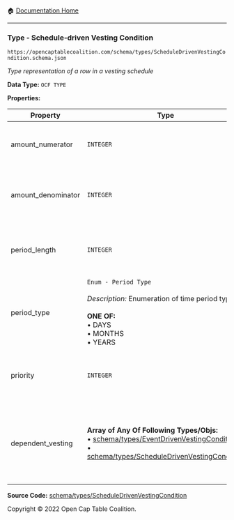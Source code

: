 :house: [Documentation Home](/README.md)

---

### Type - Schedule-driven Vesting Condition

`https://opencaptablecoalition.com/schema/types/ScheduleDrivenVestingCondition.schema.json`

_Type representation of a row in a vesting schedule_

**Data Type:** `OCF TYPE`

**Properties:**

| Property           | Type                                                                                                                                                                                                                                                              | Description                                                                     | Required   |
| ------------------ | ----------------------------------------------------------------------------------------------------------------------------------------------------------------------------------------------------------------------------------------------------------------- | ------------------------------------------------------------------------------- | ---------- |
| amount_numerator   | `INTEGER`                                                                                                                                                                                                                                                         | Numerator of the tranche amount (e.g. 1 in 1/48th)                              | `REQUIRED` |
| amount_denominator | `INTEGER`                                                                                                                                                                                                                                                         | Denominator of the tranche amount (e.g. 48 in 1/48th)                           | `REQUIRED` |
| period_length      | `INTEGER`                                                                                                                                                                                                                                                         | Length of period following the vesting start date for this tranche              | `REQUIRED` |
| period_type        | `Enum - Period Type`</br></br>_Description:_ Enumeration of time period types</br></br>**ONE OF:** </br>&bull; DAYS </br>&bull; MONTHS </br>&bull; YEARS                                                                                                          | Type of period (days, months, years)                                            | `REQUIRED` |
| priority           | `INTEGER`                                                                                                                                                                                                                                                         | What order should this period be calculated (1 is highest priority)             | -          |
| dependent_vesting  | **Array of Any Of Following Types/Objs:**</br>&bull; [schema/types/EventDrivenVestingCondition](/docs/schema/types/EventDrivenVestingCondition.md)</br>&bull; [schema/types/ScheduleDrivenVestingCondition](/docs/schema/types/ScheduleDrivenVestingCondition.md) | Vesting periods or conditions which become operative once this condition is met | -          |

**Source Code:** [schema/types/ScheduleDrivenVestingCondition](/schema/types/ScheduleDrivenVestingCondition.schema.json)

Copyright © 2022 Open Cap Table Coalition.
